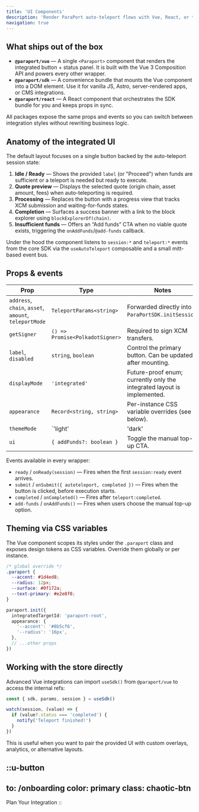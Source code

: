 ```yaml
---
title: 'UI Components'
description: 'Render ParaPort auto-teleport flows with Vue, React, or the framework-agnostic bundle'
navigation: true
---
```


## What ships out of the box

- **`@paraport/vue`** — A single `<Paraport>` component that renders the integrated button + status panel. It is built with the Vue 3 Composition API and powers every other wrapper.
- **`@paraport/sdk`** — A convenience bundle that mounts the Vue component into a DOM element. Use it for vanilla JS, Astro, server-rendered apps, or CMS integrations.
- **`@paraport/react`** — A React component that orchestrates the SDK bundle for you and keeps props in sync.

All packages expose the same props and events so you can switch between integration styles without rewriting business logic.

## Anatomy of the integrated UI

The default layout focuses on a single button backed by the auto-teleport session state:

1. **Idle / Ready** — Shows the provided `label` (or "Proceed") when funds are sufficient or a teleport is needed but ready to execute.
2. **Quote preview** — Displays the selected quote (origin chain, asset amount, fees) when auto-teleporting is required.
3. **Processing** — Replaces the button with a progress view that tracks XCM submission and waiting-for-funds states.
4. **Completion** — Surfaces a success banner with a link to the block explorer using `blockExplorerOf(chain)`.
5. **Insufficient funds** — Offers an “Add funds” CTA when no viable quote exists, triggering the `onAddFunds`/`@add-funds` callback.

Under the hood the component listens to `session:*` and `teleport:*` events from the core SDK via the `useAutoTeleport` composable and a small mitt-based event bus.

## Props & events

| Prop | Type | Notes |
| --- | --- | --- |
| `address`, `chain`, `asset`, `amount`, `teleportMode` | `TeleportParams<string>` | Forwarded directly into `ParaPortSDK.initSession`. |
| `getSigner` | `() => Promise<PolkadotSigner>` | Required to sign XCM transfers. |
| `label`, `disabled` | `string`, `boolean` | Control the primary button. Can be updated after mounting. |
| `displayMode` | `'integrated'` | Future-proof enum; currently only the integrated layout is implemented. |
| `appearance` | `Record<string, string>` | Per-instance CSS variable overrides (see below). |
| `themeMode` | `'light' | 'dark' | 'auto'` | Syncs tokens with the system or forces a theme. |
| `ui` | `{ addFunds?: boolean }` | Toggle the manual top-up CTA. |

Events available in every wrapper:

- `ready` / `onReady(session)` — Fires when the first `session:ready` event arrives.
- `submit` / `onSubmit({ autoteleport, completed })` — Fires when the button is clicked, before execution starts.
- `completed` / `onCompleted()` — Fires after `teleport:completed`.
- `add-funds` / `onAddFunds()` — Fires when users choose the manual top-up option.

## Theming via CSS variables

The Vue component scopes its styles under the `.paraport` class and exposes design tokens as CSS variables. Override them globally or per instance.

```css
/* global override */
.paraport {
  --accent: #1d4ed8;
  --radius: 12px;
  --surface: #0f172a;
  --text-primary: #e2e8f0;
}
```

```ts
paraport.init({
  integratedTargetId: 'paraport-root',
  appearance: {
    '--accent': '#8b5cf6',
    '--radius': '16px',
  },
  // ...other props
})
```

## Working with the store directly

Advanced Vue integrations can import `useSdk()` from `@paraport/vue` to access the internal refs:

```ts
const { sdk, params, session } = useSdk()

watch(session, (value) => {
  if (value?.status === 'completed') {
    notify('Teleport finished!')
  }
})
```

This is useful when you want to pair the provided UI with custom overlays, analytics, or alternative layouts.

::u-button
---
to: /onboarding
color: primary
class: chaotic-btn
---
Plan Your Integration
::

